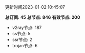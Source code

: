 更新时间2023-01-02 10:45:07

**总订阅: 45**
**总节点: 846**
**有效节点: 200**
- v2ray节点: 187
- ss节点: 5
- ssr节点: 2
- trojan节点: 6
